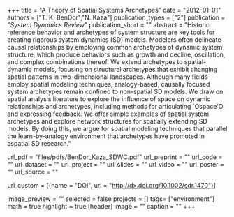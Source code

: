+++
title = "A Theory of Spatial Systems Archetypes"
date = "2012-01-01"
authors = ["T. K. BenDor","N. Kaza"]
publication_types = ["2"]
publication = "_System Dynamics Review_"
publication_short = ""
abstract = "Historic reference behavior and archetypes of system structure are key tools for creating rigorous system dynamics (SD) models. Modelers often delineate causal relationships by employing common archetypes of dynamic system structure, which produce behaviors such as growth and decline, oscillation, and complex combinations thereof. We extend archetypes to spatial-dynamic models, focusing on structural archetypes that exhibit changing spatial patterns in two-dimensional landscapes. Although many fields employ spatial modeling techniques, analogy-based, causally focused system archetypes remain confined to non-spatial SD models. We draw on spatial analysis literature to explore the influence of space on dynamic relationships and archetypes, including methods for articulating `Ospace'O and expressing feedback. We offer simple examples of spatial system archetypes and explore network structures for spatially extending SD models. By doing this, we argue for spatial modeling techniques that parallel the learn-by-analogy environment that archetypes have promoted in aspatial SD research."

url_pdf = "files/pdfs/BenDor_Kaza_SDWC.pdf"
url_preprint = ""
url_code = ""
url_dataset = ""
url_project = ""
url_slides = ""
url_video = ""
url_poster = ""
url_source = ""

url_custom = [{name = "DOI", url = "http://dx.doi.org/10.1002/sdr.1470"}]

image_preview = ""
selected = false
projects = []
tags= ["environment"]
math = true
highlight = true
[header]
image = ""
caption = ""
+++

